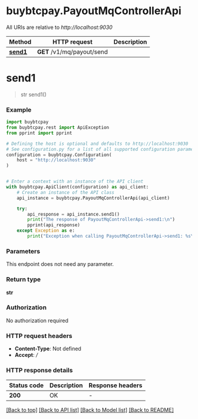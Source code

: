 # buybtcpay.PayoutMqControllerApi

All URIs are relative to *http://localhost:9030*

Method | HTTP request | Description
------------- | ------------- | -------------
[**send1**](PayoutMqControllerApi.md#send1) | **GET** /v1/mq/payout/send | 


# **send1**
> str send1()

### Example


```python
import buybtcpay
from buybtcpay.rest import ApiException
from pprint import pprint

# Defining the host is optional and defaults to http://localhost:9030
# See configuration.py for a list of all supported configuration parameters.
configuration = buybtcpay.Configuration(
    host = "http://localhost:9030"
)


# Enter a context with an instance of the API client
with buybtcpay.ApiClient(configuration) as api_client:
    # Create an instance of the API class
    api_instance = buybtcpay.PayoutMqControllerApi(api_client)

    try:
        api_response = api_instance.send1()
        print("The response of PayoutMqControllerApi->send1:\n")
        pprint(api_response)
    except Exception as e:
        print("Exception when calling PayoutMqControllerApi->send1: %s\n" % e)
```



### Parameters

This endpoint does not need any parameter.

### Return type

**str**

### Authorization

No authorization required

### HTTP request headers

 - **Content-Type**: Not defined
 - **Accept**: */*

### HTTP response details

| Status code | Description | Response headers |
|-------------|-------------|------------------|
**200** | OK |  -  |

[[Back to top]](#) [[Back to API list]](../README.md#documentation-for-api-endpoints) [[Back to Model list]](../README.md#documentation-for-models) [[Back to README]](../README.md)

